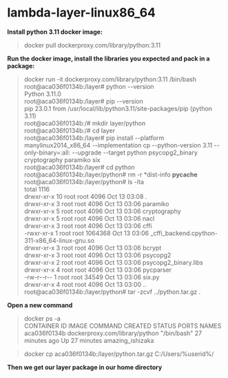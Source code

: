 # lambda-layer-linux86_64

**Install python 3.11 docker image:**<br>
> docker pull dockerproxy.com/library/python:3.11

**Run the docker image, install the libraries you expected and pack in a package:**<br>
> docker run -it dockerproxy.com/library/python:3.11 /bin/bash<br>
root@aca036f0134b:/layer# python --version  
Python 3.11.0  
root@aca036f0134b:/layer# pip --version  
pip 23.0.1 from /usr/local/lib/python3.11/site-packages/pip (python 3.11)  
root@aca036f0134b:/# mkdir layer/python  
root@aca036f0134b:/# cd layer  
root@aca036f0134b:/layer# pip install --platform manylinux2014_x86_64 --implementation cp --python-version 3.11 --only-binary=:all: --upgrade --target python psycopg2_binary cryptography paramiko six  
root@aca036f0134b:/layer# cd python  
root@aca036f0134b:/layer/python# rm -r *dist-info __pycache__  
root@aca036f0134b:/layer/python# ls -lta  
total 1116  
drwxr-xr-x 10 root root    4096 Oct 13 03:08 .  
drwxr-xr-x  3 root root    4096 Oct 13 03:06 paramiko  
drwxr-xr-x  5 root root    4096 Oct 13 03:06 cryptography  
drwxr-xr-x  5 root root    4096 Oct 13 03:06 nacl  
drwxr-xr-x  3 root root    4096 Oct 13 03:06 cffi  
-rwxr-xr-x  1 root root 1064368 Oct 13 03:06 _cffi_backend.cpython-311-x86_64-linux-gnu.so  
drwxr-xr-x  3 root root    4096 Oct 13 03:06 bcrypt  
drwxr-xr-x  3 root root    4096 Oct 13 03:06 psycopg2  
drwxr-xr-x  2 root root    4096 Oct 13 03:06 psycopg2_binary.libs  
drwxr-xr-x  4 root root    4096 Oct 13 03:06 pycparser  
-rw-r--r--  1 root root   34549 Oct 13 03:06 six.py  
drwxr-xr-x  4 root root    4096 Oct 13 03:00 ..  
root@aca036f0134b:/layer/python# tar -zcvf ../python.tar.gz .  

**Open a new command**
> docker ps -a<br>
CONTAINER ID   IMAGE                                   COMMAND                   CREATED          STATUS                        PORTS     NAMES  
aca036f0134b   dockerproxy.com/library/python          "/bin/bash"               27 minutes ago   Up 27 minutes                           amazing_ishizaka  

> docker cp aca036f0134b:/layer/python.tar.gz C:/Users/%userid%/ <br>

**Then we get our layer package in our home directory**
